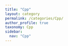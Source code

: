 ```yaml
---
title: "Cpp"
layout: category
permalink: /categories/Cpp/
author_profile: true
taxonomy: Cpp
sidebar:
  nav: "Cpp"
---
```

